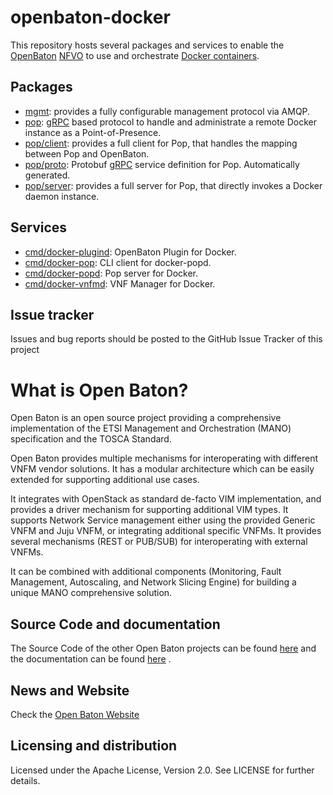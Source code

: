 openbaton-docker 
================

This repository hosts several packages and services to enable the [OpenBaton][openbaton] [NFVO][nfvo] to use and orchestrate [Docker containers][docker]. 

## Packages

- [mgmt](https://github.com/mcilloni/openbaton-docker/tree/master/mgmt): provides a fully configurable management protocol via AMQP.
- [pop](https://github.com/mcilloni/openbaton-docker/tree/master/pop): [gRPC] based protocol to handle and administrate a remote Docker instance as a Point-of-Presence.
- [pop/client](https://github.com/mcilloni/openbaton-docker/tree/master/pop/client): provides a full client for Pop, that handles the mapping between Pop and OpenBaton.
- [pop/proto](https://github.com/mcilloni/openbaton-docker/tree/master/pop/proto): Protobuf [gRPC] service definition for Pop. Automatically generated. 
- [pop/server](https://github.com/mcilloni/openbaton-docker/tree/master/pop/server): provides a full server for Pop, that directly invokes a Docker daemon instance.

## Services
- [cmd/docker-plugind](https://github.com/mcilloni/openbaton-docker/tree/master/cmd/docker-plugind): OpenBaton Plugin for Docker.
- [cmd/docker-pop](https://github.com/mcilloni/openbaton-docker/tree/master/cmd/docker-pop): CLI client for docker-popd.
- [cmd/docker-popd](https://github.com/mcilloni/openbaton-docker/tree/master/cmd/docker-popd): Pop server for Docker.
- [cmd/docker-vnfmd](https://github.com/mcilloni/openbaton-docker/tree/master/cmd/docker-vnfmd): VNF Manager for Docker.


## Issue tracker

Issues and bug reports should be posted to the GitHub Issue Tracker of this project

# What is Open Baton?

Open Baton is an open source project providing a comprehensive implementation of the ETSI Management and Orchestration (MANO) specification and the TOSCA Standard.

Open Baton provides multiple mechanisms for interoperating with different VNFM vendor solutions. It has a modular architecture which can be easily extended for supporting additional use cases. 

It integrates with OpenStack as standard de-facto VIM implementation, and provides a driver mechanism for supporting additional VIM types. It supports Network Service management either using the provided Generic VNFM and Juju VNFM, or integrating additional specific VNFMs. It provides several mechanisms (REST or PUB/SUB) for interoperating with external VNFMs. 

It can be combined with additional components (Monitoring, Fault Management, Autoscaling, and Network Slicing Engine) for building a unique MANO comprehensive solution.

## Source Code and documentation

The Source Code of the other Open Baton projects can be found [here][openbaton-github] and the documentation can be found [here][openbaton-doc] .

## News and Website

Check the [Open Baton Website][openbaton]

## Licensing and distribution
Licensed under the Apache License, Version 2.0. See LICENSE for further details.

[openbaton]: http://openbaton.org
[openbaton-doc]: http://openbaton.org/documentation
[openbaton-github]: http://github.org/openbaton
[nfvo]: https://github.com/openbaton/NFVO
[NFV MANO]:http://docbox.etsi.org/ISG/NFV/Open/Published/gs_NFV-MAN001v010101p%20-%20Management%20and%20Orchestration.pdf
[docker]: http://www.docker.com
[gRPC]: http://grpc.io